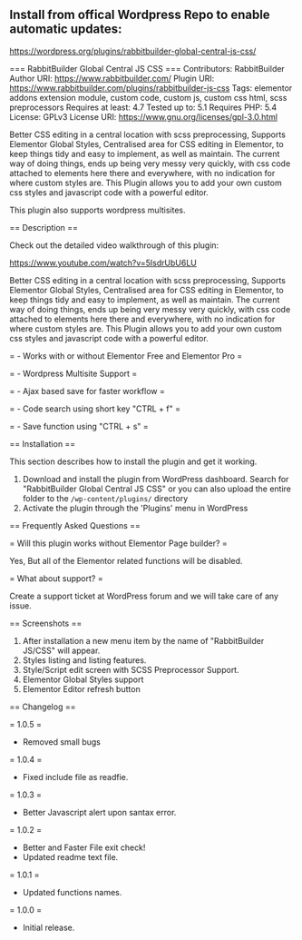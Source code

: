 ## Install from offical Wordpress Repo to enable automatic updates:

https://wordpress.org/plugins/rabbitbuilder-global-central-js-css/


=== RabbitBuilder Global Central JS CSS ===
Contributors: RabbitBuilder
Author URI: https://www.rabbitbuilder.com/
Plugin URI: https://www.rabbitbuilder.com/plugins/rabbitbuilder-js-css
Tags: elementor addons extension module, custom code, custom js, custom css html, scss preprocessors
Requires at least: 4.7
Tested up to: 5.1
Requires PHP: 5.4
License: GPLv3
License URI: https://www.gnu.org/licenses/gpl-3.0.html

Better CSS editing in a central location with scss preprocessing, Supports Elementor Global Styles, Centralised area for CSS editing in Elementor, to keep things tidy and easy to implement, as well as maintain. The current way of doing things, ends up being very messy very quickly, with css code attached to elements here there and everywhere, with no indication for where custom styles are. This Plugin allows you to add your own custom css styles and javascript code with a powerful editor.

This plugin also supports wordpress multisites.


== Description ==

Check out the detailed video walkthrough of this plugin:

https://www.youtube.com/watch?v=5IsdrUbU6LU


Better CSS editing in a central location with scss preprocessing, Supports Elementor Global Styles, Centralised area for CSS editing in Elementor, to keep things tidy and easy to implement, as well as maintain. The current way of doing things, ends up being very messy very quickly, with css code attached to elements here there and everywhere, with no indication for where custom styles are. This Plugin allows you to add your own custom css styles and javascript code with a powerful editor.

= - Works with or without Elementor Free and Elementor Pro =

= - Wordpress Multisite Support =

= - Ajax based save for faster workflow =

= - Code search using short key "CTRL + f" =

= - Save function using "CTRL + s" =


== Installation ==

This section describes how to install the plugin and get it working.
1. Download and install the plugin from WordPress dashboard. Search for "RabbitBuilder Global Central JS CSS" or you can also upload the entire folder to the `/wp-content/plugins/` directory
2. Activate the plugin through the 'Plugins' menu in WordPress



== Frequently Asked Questions ==

= Will this plugin works without Elementor Page builder? =

Yes, But all of the Elementor related functions will be disabled.

= What about support? =

Create a support ticket at WordPress forum and we will take care of any issue.



== Screenshots ==

1. After installation a new menu item by the name of "RabbitBuilder JS/CSS" will appear.
2. Styles listing and listing features.
3. Style/Script edit screen with SCSS Preprocessor Support.
4. Elementor Global Styles support
5. Elementor Editor refresh button


== Changelog ==

= 1.0.5 =
* Removed small bugs

= 1.0.4 =
* Fixed include file as readfie.

= 1.0.3 =
* Better Javascript alert upon santax error.

= 1.0.2 =
* Better and Faster File exit check!
* Updated readme text file.

= 1.0.1 =
* Updated functions names.

= 1.0.0 =
* Initial release.